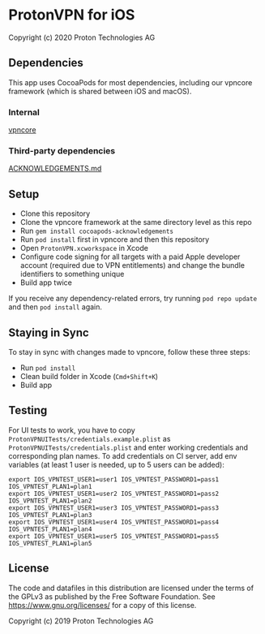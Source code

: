 # ProtonVPN for iOS

Copyright (c) 2020 Proton Technologies AG

## Dependencies

This app uses CocoaPods for most dependencies, including our vpncore framework (which is shared between iOS and macOS).

### Internal

[vpncore](https://github.com/ProtonVPN/vpncore)

### Third-party dependencies

[ACKNOWLEDGEMENTS.md](ACKNOWLEDGEMENTS.md)

## Setup

- Clone this repository
- Clone the vpncore framework at the same directory level as this repo
- Run `gem install cocoapods-acknowledgements`
- Run `pod install` first in vpncore and then this repository
- Open `ProtonVPN.xcworkspace` in Xcode
- Configure code signing for all targets with a paid Apple developer account (required due to VPN entitlements) and change the bundle identifiers to something unique
- Build app twice

If you receive any dependency-related errors, try running `pod repo update` and then `pod install` again.

## Staying in Sync

To stay in sync with changes made to vpncore, follow these three steps:
- Run `pod install`
- Clean build folder in Xcode (`Cmd+Shift+K`)
- Build app

## Testing

For UI tests to work, you have to copy `ProtonVPNUITests/credentials.example.plist` as `ProtonVPNUITests/credentials.plist` and enter working credentials and corresponding plan names. To add credentials on CI server, add env variables (at least 1 user is needed, up to 5 users can be added):
```
export IOS_VPNTEST_USER1=user1 IOS_VPNTEST_PASSWORD1=pass1 IOS_VPNTEST_PLAN1=plan1
export IOS_VPNTEST_USER1=user2 IOS_VPNTEST_PASSWORD1=pass2 IOS_VPNTEST_PLAN1=plan2
export IOS_VPNTEST_USER1=user3 IOS_VPNTEST_PASSWORD1=pass3 IOS_VPNTEST_PLAN1=plan3
export IOS_VPNTEST_USER1=user4 IOS_VPNTEST_PASSWORD1=pass4 IOS_VPNTEST_PLAN1=plan4
export IOS_VPNTEST_USER1=user5 IOS_VPNTEST_PASSWORD1=pass5 IOS_VPNTEST_PLAN1=plan5
```

## License

The code and datafiles in this distribution are licensed under the terms of the GPLv3 as published by the Free Software Foundation. See <https://www.gnu.org/licenses/> for a copy of this license.

Copyright (c) 2019 Proton Technologies AG
